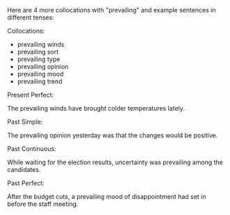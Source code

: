 

Here are 4 more collocations with "prevailing" and example sentences in different tenses:

Collocations:

- prevailing winds
- prevailing sort
- prevailing type
- prevailing opinion
- prevailing mood
- prevailing trend

Present Perfect:

The prevailing winds have brought colder temperatures lately.

Past Simple:

The prevailing opinion yesterday was that the changes would be positive.

Past Continuous:

While waiting for the election results, uncertainty was prevailing among the candidates.

Past Perfect:

After the budget cuts, a prevailing mood of disappointment had set in before the staff meeting.
